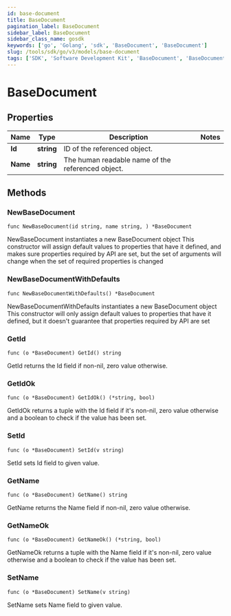 ```yaml
---
id: base-document
title: BaseDocument
pagination_label: BaseDocument
sidebar_label: BaseDocument
sidebar_class_name: gosdk
keywords: ['go', 'Golang', 'sdk', 'BaseDocument', 'BaseDocument']
slug: /tools/sdk/go/v3/models/base-document
tags: ['SDK', 'Software Development Kit', 'BaseDocument', 'BaseDocument']
---
```


# BaseDocument

## Properties

| Name | Type | Description | Notes |
| --- | --- | --- | --- |
| **Id** | **string** | ID of the referenced object. |
| **Name** | **string** | The human readable name of the referenced object. |

## Methods

### NewBaseDocument

`func NewBaseDocument(id string, name string, ) *BaseDocument`

NewBaseDocument instantiates a new BaseDocument object This constructor will assign default values to properties that have it defined, and makes sure properties required by API are set, but the set of arguments will change when the set of required properties is changed

### NewBaseDocumentWithDefaults

`func NewBaseDocumentWithDefaults() *BaseDocument`

NewBaseDocumentWithDefaults instantiates a new BaseDocument object This constructor will only assign default values to properties that have it defined, but it doesn't guarantee that properties required by API are set

### GetId

`func (o *BaseDocument) GetId() string`

GetId returns the Id field if non-nil, zero value otherwise.

### GetIdOk

`func (o *BaseDocument) GetIdOk() (*string, bool)`

GetIdOk returns a tuple with the Id field if it's non-nil, zero value otherwise and a boolean to check if the value has been set.

### SetId

`func (o *BaseDocument) SetId(v string)`

SetId sets Id field to given value.

### GetName

`func (o *BaseDocument) GetName() string`

GetName returns the Name field if non-nil, zero value otherwise.

### GetNameOk

`func (o *BaseDocument) GetNameOk() (*string, bool)`

GetNameOk returns a tuple with the Name field if it's non-nil, zero value otherwise and a boolean to check if the value has been set.

### SetName

`func (o *BaseDocument) SetName(v string)`

SetName sets Name field to given value.
